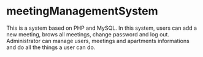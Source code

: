 # meetingManagementSystem
This is a system based on PHP and MySQL. In this system, users can add a new meeting, brows all meetings, change password and log out. Administrator can manage users, meetings and apartments informations and do all the things a user can do.
